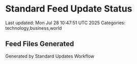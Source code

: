 # Standard Feed Update Status
Last updated: Mon Jul 28 10:47:51 UTC 2025
Categories: technology,business,world

## Feed Files Generated

Generated by Standard Updates Workflow

